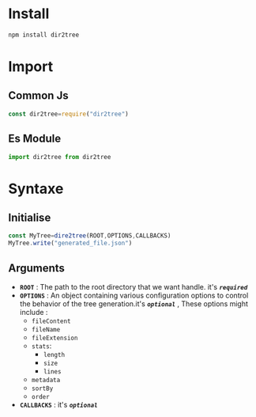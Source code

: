# Install
```bash
npm install dir2tree
```
# Import
## Common Js
```js
const dir2tree=require("dir2tree")
```
## Es Module
```js
import dir2tree from dir2tree
```
# Syntaxe
## Initialise
```js
const MyTree=dire2tree(ROOT,OPTIONS,CALLBACKS)
MyTree.write("generated_file.json")
```
## Arguments
- **`ROOT`** : The path to the root directory that we want handle. it's ***`required`***
- **`OPTIONS`** : An object containing various configuration options to control the behavior of the tree generation.it's ***`optional`*** , These options might include :
  - `fileContent`
  - `fileName`
  - `fileExtension`
  - `stats`:
    - `length`
    - `size`
    - `lines`
  - `metadata`
  - `sortBy`
  - `order`
- **`CALLBACKS`** : it's ***`optional`*** 
